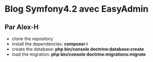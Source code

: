 # Blog Symfony4.2 avec EasyAdmin 
Par Alex-H
----------
* clone the repository
* install the dependencies: **composer i**
* create the database: **php bin/console doctrine:database:create**
* load the migration: **php bin/console doctrine:migrations:migrate**
